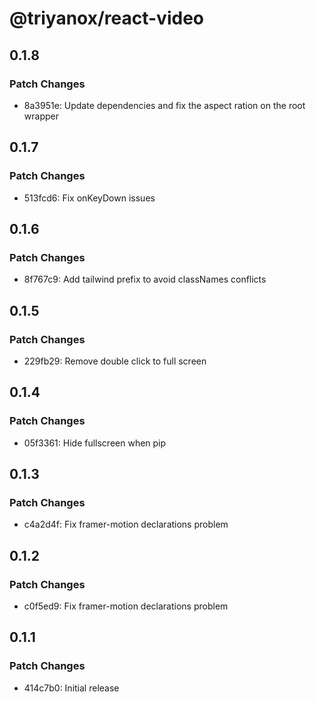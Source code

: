 # @triyanox/react-video

## 0.1.8

### Patch Changes

- 8a3951e: Update dependencies and fix the aspect ration on the root wrapper

## 0.1.7

### Patch Changes

- 513fcd6: Fix onKeyDown issues

## 0.1.6

### Patch Changes

- 8f767c9: Add tailwind prefix to avoid classNames conflicts

## 0.1.5

### Patch Changes

- 229fb29: Remove double click to full screen

## 0.1.4

### Patch Changes

- 05f3361: Hide fullscreen when pip

## 0.1.3

### Patch Changes

- c4a2d4f: Fix framer-motion declarations problem

## 0.1.2

### Patch Changes

- c0f5ed9: Fix framer-motion declarations problem

## 0.1.1

### Patch Changes

- 414c7b0: Initial release
